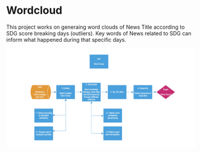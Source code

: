 # Wordcloud

This project works on generaing word clouds of News Title according to SDG score breaking days (outliers). Key words of News related to SDG can inform what happened during that specific days.

![alt text](https://github.com/zwang752/Wordcloud/blob/main/Wordcloud.png)
